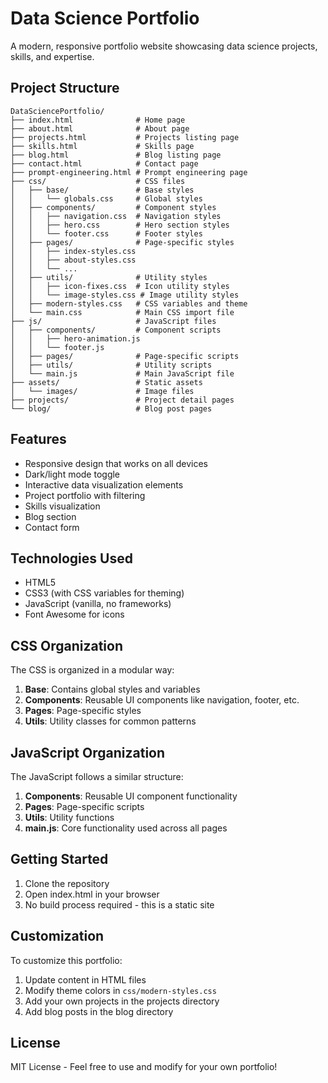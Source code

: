 # Data Science Portfolio

A modern, responsive portfolio website showcasing data science projects, skills, and expertise.

## Project Structure

```
DataSciencePortfolio/
├── index.html              # Home page
├── about.html              # About page
├── projects.html           # Projects listing page
├── skills.html             # Skills page
├── blog.html               # Blog listing page
├── contact.html            # Contact page
├── prompt-engineering.html # Prompt engineering page
├── css/                    # CSS files
│   ├── base/               # Base styles
│   │   └── globals.css     # Global styles
│   ├── components/         # Component styles
│   │   ├── navigation.css  # Navigation styles
│   │   ├── hero.css        # Hero section styles
│   │   └── footer.css      # Footer styles
│   ├── pages/              # Page-specific styles
│   │   ├── index-styles.css
│   │   ├── about-styles.css
│   │   └── ...
│   ├── utils/              # Utility styles
│   │   ├── icon-fixes.css  # Icon utility styles
│   │   └── image-styles.css # Image utility styles
│   ├── modern-styles.css   # CSS variables and theme
│   └── main.css            # Main CSS import file
├── js/                     # JavaScript files
│   ├── components/         # Component scripts
│   │   ├── hero-animation.js
│   │   └── footer.js
│   ├── pages/              # Page-specific scripts
│   ├── utils/              # Utility scripts
│   └── main.js             # Main JavaScript file
├── assets/                 # Static assets
│   └── images/             # Image files
├── projects/               # Project detail pages
└── blog/                   # Blog post pages
```

## Features

- Responsive design that works on all devices
- Dark/light mode toggle
- Interactive data visualization elements
- Project portfolio with filtering
- Skills visualization
- Blog section
- Contact form

## Technologies Used

- HTML5
- CSS3 (with CSS variables for theming)
- JavaScript (vanilla, no frameworks)
- Font Awesome for icons

## CSS Organization

The CSS is organized in a modular way:

1. **Base**: Contains global styles and variables
2. **Components**: Reusable UI components like navigation, footer, etc.
3. **Pages**: Page-specific styles
4. **Utils**: Utility classes for common patterns

## JavaScript Organization

The JavaScript follows a similar structure:

1. **Components**: Reusable UI component functionality
2. **Pages**: Page-specific scripts
3. **Utils**: Utility functions
4. **main.js**: Core functionality used across all pages

## Getting Started

1. Clone the repository
2. Open index.html in your browser
3. No build process required - this is a static site

## Customization

To customize this portfolio:

1. Update content in HTML files
2. Modify theme colors in `css/modern-styles.css`
3. Add your own projects in the projects directory
4. Add blog posts in the blog directory

## License

MIT License - Feel free to use and modify for your own portfolio! 
